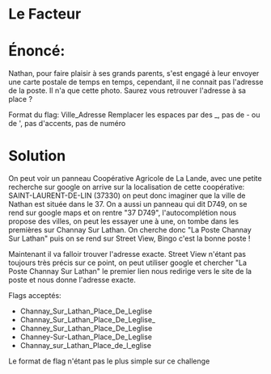 # Le Facteur


# Énoncé:

Nathan, pour faire plaisir à ses grands parents, s'est engagé à leur envoyer une carte postale de temps en temps, cependant, il ne connait pas l'adresse de la poste. Il n'a que cette photo. Saurez vous retrouver l'adresse à sa place ?

Format du flag: Ville_Adresse Remplacer les espaces par des _, pas de - ou de ', pas d'accents, pas de numéro


# Solution

On peut voir un panneau Coopérative Agricole de La Lande, avec une petite recherche sur google on arrive sur la localisation de cette coopérative:
SAINT-LAURENT-DE-LIN (37330) on peut donc imaginer que la ville de Nathan est située dans le 37.
On a aussi un panneau qui dit D749, on se rend sur google maps et on rentre "37 D749", l'autocomplétion nous propose des villes, on peut les essayer une à une, on tombe dans les premières sur Channay Sur Lathan. On cherche donc "La Poste Channay Sur Lathan" puis on se rend sur Street View, Bingo c'est la bonne poste !

Maintenant il va falloir trouver l'adresse exacte. Street View n'étant pas toujours très précis sur ce point, on peut utiliser google et chercher "La Poste Channay Sur Lathan" le premier lien nous redirige vers le site de la poste et nous donne l'adresse exacte.

Flags acceptés:


- Channay_Sur_Lathan_Place_De_Leglise	
- Channay_Sur_Lathan_Place_De_Leglise_	
- Channey_Sur_Lathan_Place_De_Leglise
- Channey-Sur-Lathan_Place_De_Leglise
- Channay_sur_Lathan_Place_de_l_eglise

Le format de flag n'étant pas le plus simple sur ce challenge 


